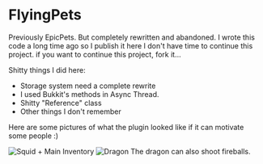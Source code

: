 # FlyingPets
Previously EpicPets. But completely rewritten and abandoned.
I wrote this code a long time ago so I publish it here
I don't have time to continue this project.
if you want to continue this project, fork it...

Shitty things I did here:
  - Storage system need a complete rewrite
  - I used Bukkit's methods in Async Thread.
  - Shitty "Reference" class
  - Other things I don't remember

Here are some pictures of what the plugin looked like if it can motivate some people :)

![Squid + Main Inventory](https://github.com/OAleDr/Advanced-FlyingPets/blob/newVersion/images/Inventory.gif)
![Dragon](https://github.com/OAleDr/Advanced-FlyingPets/blob/newVersion/images/Dragon.gif)
The dragon can also shoot fireballs.
